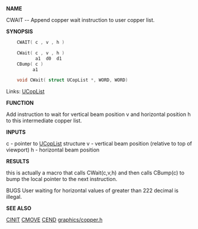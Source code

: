 
**NAME**

CWAIT -- Append copper wait instruction to user copper list.

**SYNOPSIS**

```c
    CWAIT( c , v , h )

    CWait( c , v , h )
           a1  d0  d1
    CBump( c )
          a1

    void CWait( struct UCopList *, WORD, WORD)

```
Links: [UCopList](_OOAD) 

**FUNCTION**

Add instruction to wait for vertical beam position v and
horizontal position h to this intermediate copper list.

**INPUTS**

c - pointer to [UCopList](_OOAD) structure
v - vertical beam position (relative to top of viewport)
h - horizontal beam position

**RESULTS**

this is actually a macro that calls CWait(c,v,h)
and then calls CBump(c) to bump the local pointer
to the next instruction.

BUGS
User waiting for horizontal values of greater than 222 decimal
is illegal.

**SEE ALSO**

[CINIT](CINIT) [CMOVE](CMOVE) [CEND](CEND) [graphics/copper.h](_OOAD)

